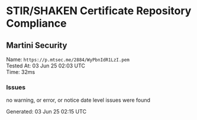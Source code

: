 # STIR/SHAKEN Certificate Repository Compliance

## Martini Security

Name: `https://p.mtsec.me/2884/WyPbnIdR1LzI.pem`\
Tested At: 03 Jun 25 02:03 UTC\
Time: 32ms

### Issues

no warning, or error, or notice date level issues were found

Generated: 03 Jun 25 02:15 UTC